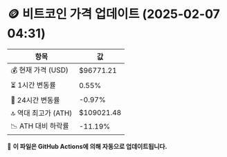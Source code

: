 # 🪙 비트코인 가격 업데이트 (2025-02-07 04:31)

| 항목                | 값 |
|--------------------|----------------|
| 💰 현재 가격 (USD) | $96771.21 |
| ⏳ 1시간 변동률    | 0.55% |
| 📆 24시간 변동률   | -0.97% |
| 🔝 역대 최고가 (ATH) | $109021.48 |
| 📉 ATH 대비 하락률 | -11.19% |

🔄 **이 파일은 GitHub Actions에 의해 자동으로 업데이트됩니다.**
